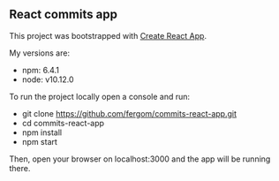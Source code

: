 ## React commits app

This project was bootstrapped with [Create React App](https://github.com/facebook/create-react-app).

My versions are:
- npm: 6.4.1
- node: v10.12.0

To run the project locally open a console and run:
- git clone https://github.com/fergom/commits-react-app.git
- cd commits-react-app
- npm install
- npm start

Then, open your browser on localhost:3000 and the app will be running there.